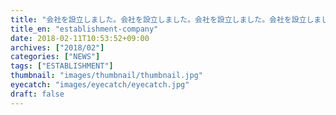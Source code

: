 ```yaml
---
title: "会社を設立しました。会社を設立しました。会社を設立しました。会社を設立しました。会社を設立しました。会社を設立しました。会社を設立しました。会社を設立しました。会社を設立しました。会社を設立しました。会社を設立しました。会社を設立しました。"
title_en: "establishment-company"
date: 2018-02-11T10:53:52+09:00
archives: ["2018/02"]
categories: ["NEWS"]
tags: ["ESTABLISHMENT"]
thumbnail: "images/thumbnail/thumbnail.jpg"
eyecatch: "images/eyecatch/eyecatch.jpg"
draft: false
---
```

